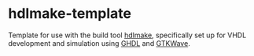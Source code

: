 # hdlmake-template
Template for use with the build tool [hdlmake](https://hdlmake.readthedocs.io/en/master/), specifically set up for VHDL development and simulation using [GHDL](https://github.com/ghdl/ghdl) and [GTKWave](http://gtkwave.sourceforge.net/).
